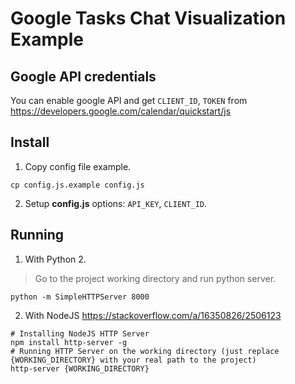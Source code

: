 # Google Tasks Chat Visualization Example

## Google API credentials
You can enable google API and get `CLIENT_ID`, `TOKEN` from
https://developers.google.com/calendar/quickstart/js

## Install

1. Copy config file example.
```
cp config.js.example config.js
```
2. Setup **config.js** options: `API_KEY`, `CLIENT_ID`.

## Running

1. With Python 2.
> Go to the project working directory and run python server.
```
python -m SimpleHTTPServer 8000
```
2. With NodeJS https://stackoverflow.com/a/16350826/2506123
```
# Installing NodeJS HTTP Server
npm install http-server -g
# Running HTTP Server on the working directory (just replace {WORKING_DIRECTORY} with your real path to the project)
http-server {WORKING_DIRECTORY}
```